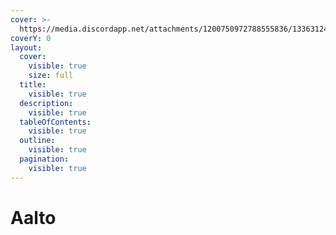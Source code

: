 ```yaml
---
cover: >-
  https://media.discordapp.net/attachments/1200750972788555836/1336312477910171678/image.png?ex=67a3597a&is=67a207fa&hm=5af6610e0e6d5c2b001d0a2f84c2c614a4d225322a819435d24e95130828cc30&=&format=webp&quality=lossless&width=1920&height=537
coverY: 0
layout:
  cover:
    visible: true
    size: full
  title:
    visible: true
  description:
    visible: true
  tableOfContents:
    visible: true
  outline:
    visible: true
  pagination:
    visible: true
---
```


# Aalto

